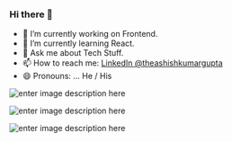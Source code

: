 ### Hi there 👋

- 🔭 I’m currently working on Frontend.
- 🌱 I’m currently learning React.
- 💬 Ask me about Tech Stuff.
- 📫 How to reach me: [LinkedIn @theashishkumargupta](https://www.linkedin.com/in/theashishkumargupta/)
- 😄 Pronouns: ... He / His

![enter image description here](https://komarev.com/ghpvc/?username=ashishugi&color=green)

![enter image description here](https://github-readme-stats.vercel.app/api?username=ashishugi)

![enter image description here](https://github-readme-stats.vercel.app/api/top-langs/?username=ashishugi)
